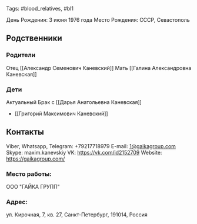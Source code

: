 Tags: #blood_relatives, #bl1

День Рождения: 3 июня 1976 года
Место Рождения: CCCР, Севастополь

## Родственники
### Родители
Отец [[Александр Семенович Каневский]]
Мать [[Галина Александровна Каневская]]

### Дети
Актуальный Брак с [[Дарья Анатольевна Каневская]]
- [[Григорий Максимович Каневский]]

## Контакты
Viber, Whatsapp, Telegram: +79217718979
E-mail: 1@gaikagroup.com
Skype: maxim.kanevskiy
VK: https://vk.com/id2152709
Website: https://gaikagroup.com/

### Место работы:
ООО "ГАЙКА ГРУПП"

### Адрес:
ул. Кирочная, 7, кв. 27, Санкт-Петербург, 191014, Россия